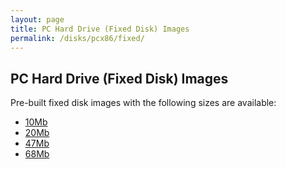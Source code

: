 ```yaml
---
layout: page
title: PC Hard Drive (Fixed Disk) Images
permalink: /disks/pcx86/fixed/
---
```


PC Hard Drive (Fixed Disk) Images
---------------------------------

Pre-built fixed disk images with the following sizes are available:

* [10Mb](10mb/)
* [20Mb](20mb/)
* [47Mb](47mb/)
* [68Mb](68mb/)
